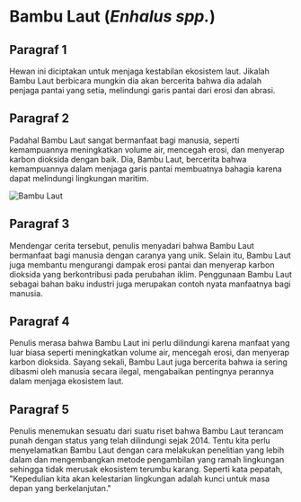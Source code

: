 # Bambu Laut (*Enhalus spp.*)

## Paragraf 1

Hewan ini diciptakan untuk menjaga kestabilan ekosistem laut. Jikalah Bambu Laut berbicara mungkin dia akan bercerita bahwa dia adalah penjaga pantai yang setia, melindungi garis pantai dari erosi dan abrasi.

## Paragraf 2

Padahal Bambu Laut sangat bermanfaat bagi manusia, seperti kemampuannya meningkatkan volume air, mencegah erosi, dan menyerap karbon dioksida dengan baik. Dia, Bambu Laut, bercerita bahwa kemampuannya dalam menjaga garis pantai membuatnya bahagia karena dapat melindungi lingkungan maritim.

![Bambu Laut](https://www.sainsindonesia.id/wp-content/uploads/2021/06/peristiwa-114-bambu-laut-01.jpg)

## Paragraf 3

Mendengar cerita tersebut, penulis menyadari bahwa Bambu Laut bermanfaat bagi manusia dengan caranya yang unik. Selain itu, Bambu Laut juga membantu mengurangi dampak erosi pantai dan menyerap karbon dioksida yang berkontribusi pada perubahan iklim. Penggunaan Bambu Laut sebagai bahan baku industri juga merupakan contoh nyata manfaatnya bagi manusia.

## Paragraf 4

Penulis merasa bahwa Bambu Laut ini perlu dilindungi karena manfaat yang luar biasa seperti meningkatkan volume air, mencegah erosi, dan menyerap karbon dioksida. Sayang sekali, Bambu Laut juga bercerita bahwa ia sering dibasmi oleh manusia secara ilegal, mengabaikan pentingnya perannya dalam menjaga ekosistem laut.

## Paragraf 5

Penulis menemukan sesuatu dari suatu riset bahwa Bambu Laut terancam punah dengan status yang telah dilindungi sejak 2014. Tentu kita perlu menyelamatkan Bambu Laut dengan cara melakukan penelitian yang lebih dalam dan mengembangkan metode pengambilan yang ramah lingkungan sehingga tidak merusak ekosistem terumbu karang. Seperti kata pepatah, "Kepedulian kita akan kelestarian lingkungan adalah kunci untuk masa depan yang berkelanjutan."
